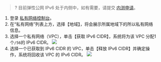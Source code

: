 >? 目前弹性公网 IPv6 处于内侧中，如有需要，请提交 [内测申请]()。

1. 登录 [私有网络控制台](https://console.cloud.tencent.com/vpc)。
2. 在“私有网络”列表上方，选择【地域】，将会展示所属地域下的所以私有网络信息。
3. 选择一个私有网络（VPC），单击【获取 IPv6 CIDR】，系统将为该 VPC 分配1个`/56`的 IPv6 CIDR。
![](https://main.qcloudimg.com/raw/1e26c485dfcbf28ed5bd9ea46dd59c9d.png)
4. 选择一个已获取到 IPv6 CIDR 的 VPC，单击【释放 IPv6 CIDR】并确定操作，系统将回收该 VPC 的 IPv6 CIDR。
![](https://main.qcloudimg.com/raw/0d7951ba8c5f977ab8fda01692b5881f.png)
